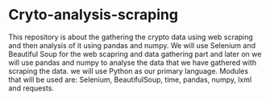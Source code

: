 # Cryto-analysis-scraping

This repository is about the gathering the crypto data using web scraping and then analysis of it using pandas and numpy.
We will use Selenium and Beautiful Soup for the web scapring and data gathering part and later on we will use pandas and numpy to analyse the data that we have gathered with scraping the data.
we will use Python as our primary language.
Modules that will be used are: Selenium, BeautifulSoup, time, pandas, numpy, lxml and requests.
